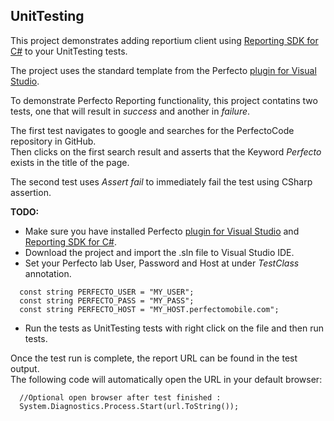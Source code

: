 ## UnitTesting

This project demonstrates adding reportium client using [Reporting SDK for C#](https://www.nuget.org/packages/Perfecto-Reporting) to your UnitTesting tests.

The project uses the standard template from the Perfecto [plugin for Visual Studio](https://community.perfectomobile.com/series/25849).

To demonstrate Perfecto Reporting functionality, this project contatins two tests, one that will result in *success* and another in *failure*.

The first test navigates to google and searches for the PerfectoCode repository in GitHub.<br/>
Then clicks on the first search result and asserts that the Keyword *Perfecto* exists in the title of the page.

The second test uses *Assert fail* to immediately fail the test using CSharp assertion. 

**TODO:**
- Make sure you have installed Perfecto [plugin for Visual Studio](https://www.perfectomobile.com/integrations/continuous-quality-integrated-visual-studio) and [Reporting SDK for C#](https://www.nuget.org/packages/Perfecto-Reporting).
- Download the project and import the .sln file to Visual Studio IDE.
- Set your Perfecto lab User, Password and Host at under *TestClass* annotation.
```Csharp
  const string PERFECTO_USER = "MY_USER";
  const string PERFECTO_PASS = "MY_PASS";
  const string PERFECTO_HOST = "MY_HOST.perfectomobile.com";
``` 
- Run the tests as UnitTesting tests with right click on the file and then run tests.

Once the test run is complete, the report URL can be found in the test output.<br/>
The following code will automatically open the URL in your default browser:<br/>
``` Csharp
  //Optional open browser after test finished : 
  System.Diagnostics.Process.Start(url.ToString());
``` 
